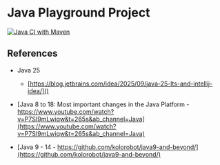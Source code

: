 # Java Playground Project

[![Java CI with Maven](https://github.com/shaunthomas999/java-playground/actions/workflows/maven.yml/badge.svg)](https://github.com/shaunthomas999/java-playground/actions/workflows/maven.yml)

## References

* Java 25
  * [https://blog.jetbrains.com/idea/2025/09/java-25-lts-and-intellij-idea/]()

* [Java 8 to 18: Most important changes in the Java Platform - https://www.youtube.com/watch?v=P7SI9mLwiqw&t=265s&ab_channel=Java](https://www.youtube.com/watch?v=P7SI9mLwiqw&t=265s&ab_channel=Java)
* [Java 9 - 14 - https://github.com/kolorobot/java9-and-beyond/](https://github.com/kolorobot/java9-and-beyond/)
